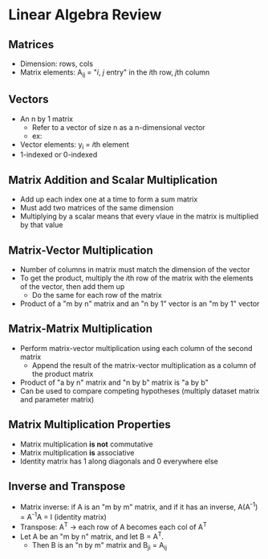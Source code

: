 # Linear Algebra Review

## Matrices

- Dimension: rows, cols
- Matrix elements: A<sub>ij</sub> = "*i*, *j* entry" in the *i*th row, *j*th column

## Vectors

- An n by 1 matrix
  - Refer to a vector of size n as a n-dimensional vector
  - ex: 
- Vector elements: y<sub>i</sub> = *i*th element
- 1-indexed or 0-indexed

## Matrix Addition and Scalar Multiplication

- Add up each index one at a time to form a sum matrix
- Must add two matrices of the same dimension
- Multiplying by a scalar means that every vlaue in the matrix is multiplied by that value

## Matrix-Vector Multiplication

- Number of columns in matrix must match the dimension of the vector
- To get the product, multiply the *i*th row of the matrix with the elements of the vector, then add them up
  - Do the same for each row of the matrix
- Product of a "m by n" matrix and an "n by 1" vector is an "m by 1" vector

## Matrix-Matrix Multiplication

- Perform matrix-vector multiplication using each column of the second matrix
  - Append the result of the matrix-vector multiplication as a column of the product matrix
- Product of "a by n" matrix and "n by b" matrix is "a by b"
- Can be used to compare competing hypotheses (multiply dataset matrix and parameter matrix)

## Matrix Multiplication Properties

- Matrix multiplication **is not** commutative
- Matrix multiplication **is** associative
- Identity matrix has 1 along diagonals and 0 everywhere else

## Inverse and Transpose

- Matrix inverse: if A is an "m by m" matrix, and if it has an inverse, A(A<sup>-1</sup>) = A<sup>-1</sup>A = I (identity matrix)
- Transpose: A<sup>T</sup> -> each row of A becomes each col of A<sup>T</sup>
- Let A be an "m by n" matrix, and let B = A<sup>T</sup>.
  - Then B is an "n by m" matrix and B<sub>ji</sub> = A<sub>ij</sub>
